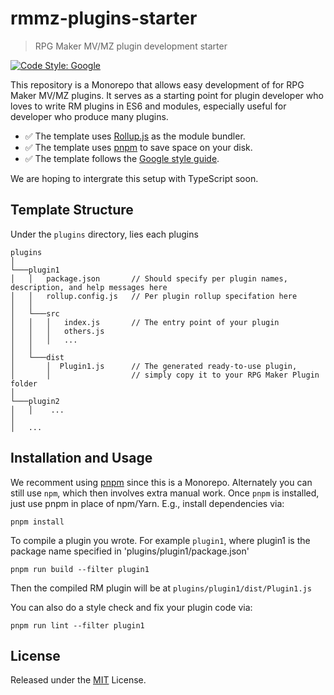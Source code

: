 # rmmz-plugins-starter
> RPG Maker MV/MZ plugin development starter

[![Code Style: Google](https://img.shields.io/badge/code%20style-google-blueviolet.svg)](https://github.com/google/gts)

This repository is a Monorepo that allows easy development of for RPG Maker MV/MZ plugins.
It serves as a starting point for plugin developer who loves to write RM plugins in ES6 and modules,
especially useful for developer who produce many plugins.

- :white_check_mark: The template uses [Rollup.js](https://github.com/rollup/rollup) as the module bundler.
- :white_check_mark: The template uses [pnpm](https://github.com/pnpm/pnpm) to save space on your disk.
- :white_check_mark: The template follows the [Google style guide](https://google.github.io/styleguide/jsguide.html).

We are hoping to intergrate this setup with TypeScript soon.

## Template Structure

Under the `plugins` directory, lies each plugins

```
plugins
│
└───plugin1
│   │   package.json       // Should specify per plugin names, description, and help messages here
│   │   rollup.config.js   // Per plugin rollup specifation here
│   │
│   └───src
│   │   │   index.js       // The entry point of your plugin
│   │   │   others.js
│   │   │   ...
│   │
│   └───dist
│       │  Plugin1.js      // The generated ready-to-use plugin,
│       │                  // simply copy it to your RPG Maker Plugin folder
│
└───plugin2
│   │    ...
│
│   ...
```

## Installation and Usage

We recomment using [pnpm](https://github.com/pnpm/pnpm) since this is a Monorepo.
Alternately you can still use `npm`, which then involves extra manual work.
Once `pnpm` is installed, just use pnpm in place of npm/Yarn. 
E.g., install dependencies via:

```
pnpm install
```

To compile a plugin you wrote. For example `plugin1`,
where plugin1 is the package name specified in 'plugins/plugin1/package.json'

```
pnpm run build --filter plugin1
```

Then the compiled RM plugin will be at `plugins/plugin1/dist/Plugin1.js`

You can also do a style check and fix your plugin code via:

```
pnpm run lint --filter plugin1
```

## License

Released under the [MIT](https://github.com/xuyanwen2012/rmmz-plugins-starter/blob/master/LICENSE) License.

